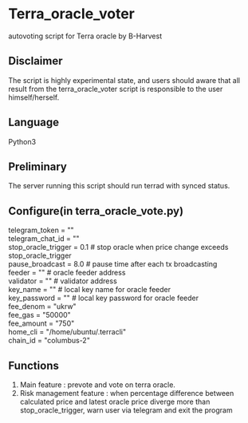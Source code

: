 # Terra_oracle_voter
autovoting script for Terra oracle by B-Harvest

## Disclaimer
The script is highly experimental state, and users should aware that all result from the terra_oracle_voter script is responsible to the user himself/herself.

## Language
Python3

## Preliminary
The server running this script should run terrad with synced status.

## Configure(in terra_oracle_vote.py)
telegram_token = ""\
telegram_chat_id = ""\
stop_oracle_trigger = 0.1 # stop oracle when price change exceeds stop_oracle_trigger\
pause_broadcast = 8.0 # pause time after each tx broadcasting\
feeder = "" # oracle feeder address\
validator = "" # validator address\
key_name = "" # local key name for oracle feeder\
key_password = "" # local key password for oracle feeder\
fee_denom = "ukrw"\
fee_gas = "50000"\
fee_amount = "750"\
home_cli = "/home/ubuntu/.terracli"\
chain_id = "columbus-2"

## Functions
1. Main feature : prevote and vote on terra oracle.
2. Risk management feature : when percentage difference between calculated price and latest oracle price diverge more than stop_oracle_trigger, warn user via telegram and exit the program

